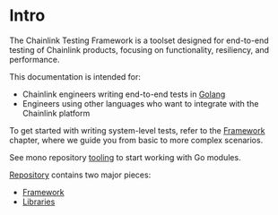 # Intro

The Chainlink Testing Framework is a toolset designed for end-to-end testing of Chainlink products, focusing on functionality, resiliency, and performance.

This documentation is intended for:
- Chainlink engineers writing end-to-end tests in [Golang](https://go.dev/)
- Engineers using other languages who want to integrate with the Chainlink platform

To get started with writing system-level tests, refer to the [Framework](./framework/getting_started.md) chapter, where we guide you from basic to more complex scenarios.

See mono repository [tooling](monorepo-tools.md) to start working with Go modules.

[Repository](https://github.com/smartcontractkit/chainlink-testing-framework) contains two major pieces:
- [Framework](framework/overview.md)
- [Libraries](libraries.md)